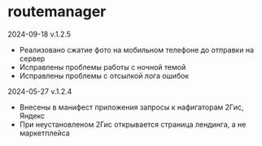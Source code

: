 # routemanager

2024-09-18 v.1.2.5
 * Реализовано сжатие фото на мобильном телефоне до отправки на сервер
 * Исправлены проблемы работы с ночной темой 
 * Исправлены проблемы с отсылкой лога ошибок

2024-05-27 v.1.2.4
 * Внесены в манифест приложения запросы к нафигаторам 2Гис, Яндекс 
 * При неустановленом 2Гис открывается страница лендинга, а не маркетплейса
